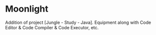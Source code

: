 # Moonlight
Addition of project [Jungle - Study - Java]. Equipment along with Code Editor &amp; Code Compiler &amp; Code Executor, etc.
